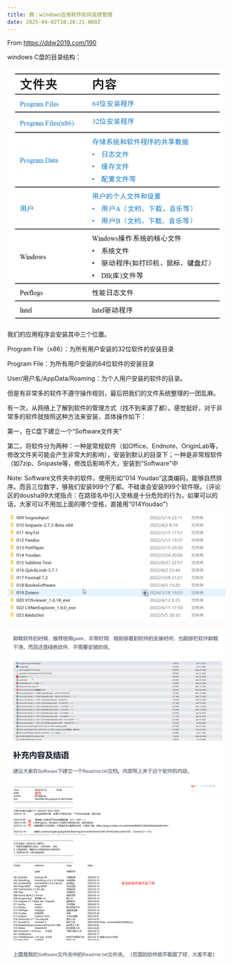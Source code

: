 ```yaml
---
title: 摘：windows应用软件如何高效管理 
date: 2025-04-02T10:28:21.060Z
---
```


From https://ddw2019.com/190

windows C盘的目录结构：

![1743588890815.png](https://github.com/YCChan2001/tinymind-blog/blob/main/assets/images/2025-04-02/1743588911509.png?raw=true)

我们的应用程序会安装其中三个位置。

Program File（x86）：为所有用户安装的32位软件的安装目录

Program File：为所有用户安装的64位软件的安装目录

User/用户名/AppData/Roaming：为个人用户安装的软件的目录。

但是有非常多的软件不遵守操作规则，最后把我们的文件系统整理的一团乱麻。

有一次，从网络上了解到软件的管理方式（找不到来源了都）。感觉挺好，对于非常多的软件就按照这种方法来安装，具体操作如下：

第一，在C盘下建立一个“Software文件夹”

第二，将软件分为两种：一种是常规软件（如Office、Endnote、OriginLab等，修改文件夹可能会产生非常大的影响），安装到默认的目录下；一种是非常规软件（如7zip、Snipaste等，修改后影响不大，安装到“Software”中

Note: Software文件夹中的软件，使用形如“014 Youdao”这类编码，能够自然排序。而且三位数字，够我们安装999个了都。不硅谁会安装999个软件呀。（评论区的dousha99大佬指点：在路径名中引入空格是十分危险的行为，如果可以的话，大家可以不用加上面的哪个空格，直接用“014Youdao”）

![1743589304598.png](https://github.com/YCChan2001/tinymind-blog/blob/main/assets/images/2025-04-02/1743589319743.png?raw=true)

![1743589354465.png](https://github.com/YCChan2001/tinymind-blog/blob/main/assets/images/2025-04-02/1743589365453.png?raw=true)
